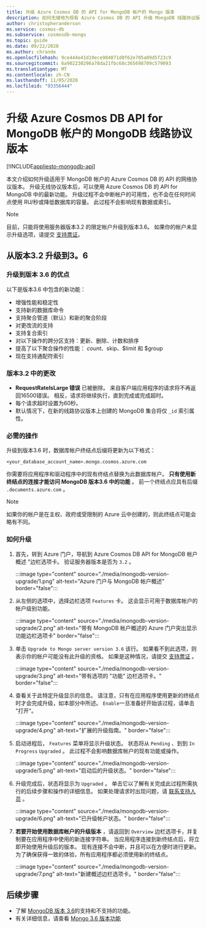 ```yaml
---
title: 升级 Azure Cosmos DB 的 API for MongoDB 帐户的 Mongo 版本
description: 如何无缝地为现有 Azure Cosmos DB 的 API 升级 MongoDB 线路协议版本
author: christopheranderson
ms.service: cosmos-db
ms.subservice: cosmosdb-mongo
ms.topic: guide
ms.date: 09/22/2020
ms.author: chrande
ms.openlocfilehash: 9ce444e41d19ece984071d0f62e705a09d5f23c9
ms.sourcegitcommit: 6a902230296a78da21fbc68c365698709c579093
ms.translationtype: MT
ms.contentlocale: zh-CN
ms.lasthandoff: 11/05/2020
ms.locfileid: "93356444"
---
```

# <a name="upgrade-the-mongodb-wire-protocol-version-of-your-azure-cosmos-dbs-api-for-mongodb-account"></a>升级 Azure Cosmos DB API for MongoDB 帐户的 MongoDB 线路协议版本
[!INCLUDE[appliesto-mongodb-api](includes/appliesto-mongodb-api.md)]

本文介绍如何升级适用于 MongoDB 帐户的 Azure Cosmos DB 的 API 的网络协议版本。 升级无线协议版本后，可以使用 Azure Cosmos DB 的 API for MongoDB 中的最新功能。 升级过程不会中断帐户的可用性，也不会在任何时间点使用 RU/秒或降低数据库的容量。 此过程不会影响现有数据或索引。

>[!Note]
> 目前，只能将使用服务器版本3.2 的限定帐户升级到版本3.6。 如果你的帐户未显示升级选项，请提交 [支持票证](https://portal.azure.com/?#blade/Microsoft_Azure_Support/HelpAndSupportBlade)。

## <a name="upgrading-from-version-32-to-36"></a>从版本3.2 升级到3。6

### <a name="benefits-of-upgrading-to-version-36"></a>升级到版本 3.6 的优点

以下是版本3.6 中包含的新功能：
- 增强性能和稳定性
- 支持新的数据库命令
- 支持聚合管道（默认）和新的聚合阶段
- 对更改流的支持
- 支持复合索引
- 对以下操作的跨分区支持：更新、删除、计数和排序
- 提高了以下聚合操作的性能： $count、$skip、$limit 和 $group
- 现在支持通配符索引

### <a name="changes-from-version-32"></a>版本3.2 中的更改

- **RequestRateIsLarge 错误** 已被删除。 来自客户端应用程序的请求将不再返回16500错误。 相反，请求将继续执行，直到完成或完成超时。
- 每个请求超时设置为60秒。
- 默认情况下，在新的线路协议版本上创建的 MongoDB 集合将仅 `_id` 索引属性。

### <a name="action-required"></a>必需的操作

升级到版本3.6 时，数据库帐户终结点后缀将更新为以下格式：

```
<your_database_account_name>.mongo.cosmos.azure.com
```

你需要将应用程序和驱动程序中的现有终结点替换为此数据库帐户。 **只有使用新终结点的连接才能访问 MongoDB 版本3.6 中的功能** 。 前一个终结点应具有后缀 `.documents.azure.com` 。

>[!Note]
> 如果你的帐户是在主权、政府或受限制的 Azure 云中创建的，则此终结点可能会略有不同。

### <a name="how-to-upgrade"></a>如何升级

1. 首先，转到 Azure 门户，导航到 Azure Cosmos DB API for MongoDB 帐户概述 "边栏选项卡。 验证服务器版本是否为 `3.2` 。 

    :::image type="content" source="./media/mongodb-version-upgrade/1.png" alt-text="Azure 门户与 MongoDB 帐户概述" border="false":::

2. 从左侧的选项中，选择边栏选项 `Features` 卡。 这会显示可用于数据库帐户的帐户级别功能。

    :::image type="content" source="./media/mongodb-version-upgrade/2.png" alt-text="带有 MongoDB 帐户概述的 Azure 门户突出显示功能边栏选项卡" border="false":::

3. 单击 `Upgrade to Mongo server version 3.6` 该行。 如果看不到此选项，则表示你的帐户可能没有此升级的资格。 如果是这种情况，请提交 [支持票证](https://portal.azure.com/?#blade/Microsoft_Azure_Support/HelpAndSupportBlade) 。

    :::image type="content" source="./media/mongodb-version-upgrade/3.png" alt-text="带有选项的 &quot;功能&quot; 边栏选项卡。" border="false":::

4. 查看关于此特定升级显示的信息。 请注意，只有在应用程序使用更新的终结点时才会完成升级，如本部分中所述。 `Enable`一旦准备好开始该过程，请单击 "打开"。

    :::image type="content" source="./media/mongodb-version-upgrade/4.png" alt-text="扩展的升级指南。" border="false":::

5. 启动进程后， `Features` 菜单将显示升级状态。 状态将从 `Pending` 、到到 `In Progress` `Upgraded` 。 此过程不会影响数据库帐户的现有功能或操作。

    :::image type="content" source="./media/mongodb-version-upgrade/5.png" alt-text="启动后的升级状态。" border="false":::

6. 升级完成后，状态将显示为 `Upgraded` 。 单击它以了解有关完成此过程所需执行的后续步骤和操作的详细信息。 如果处理请求时出现问题，请 [联系支持人员](https://azure.microsoft.com/en-us/support/create-ticket/) 。

    :::image type="content" source="./media/mongodb-version-upgrade/6.png" alt-text="已升级帐户状态。" border="false":::

7. **若要开始使用数据库帐户的升级版本** ，请返回到 `Overview` 边栏选项卡，并复制要在应用程序中使用的新连接字符串。 当应用程序连接到新终结点后，将立即开始使用升级后的版本。 现有连接不会中断，并且可以在方便时进行更新。 为了确保获得一致的体验，所有应用程序都必须使用新的终结点。

    :::image type="content" source="./media/mongodb-version-upgrade/7.png" alt-text="新建概述边栏选项卡。" border="false":::

## <a name="next-steps"></a>后续步骤

- 了解 [MongoDB 版本 3.6](mongodb-feature-support-36.md)的支持和不支持的功能。
- 有关详细信息，请查看 [Mongo 3.6 版本功能](https://devblogs.microsoft.com/cosmosdb/azure-cosmos-dbs-api-for-mongodb-now-supports-server-version-3-6/)
